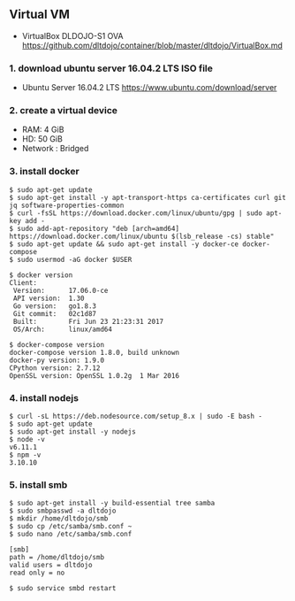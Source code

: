 ## Virtual VM

* VirtualBox DLDOJO-S1 OVA https://github.com/dltdojo/container/blob/master/dltdojo/VirtualBox.md

### 1. download ubuntu server 16.04.2 LTS ISO file

* Ubuntu Server 16.04.2 LTS https://www.ubuntu.com/download/server

### 2. create a virtual device

* RAM: 4 GiB
* HD: 50 GiB
* Network : Bridged

### 3. install docker

```
$ sudo apt-get update
$ sudo apt-get install -y apt-transport-https ca-certificates curl git jq software-properties-common
$ curl -fsSL https://download.docker.com/linux/ubuntu/gpg | sudo apt-key add -
$ sudo add-apt-repository "deb [arch=amd64] https://download.docker.com/linux/ubuntu $(lsb_release -cs) stable"
$ sudo apt-get update && sudo apt-get install -y docker-ce docker-compose
$ sudo usermod -aG docker $USER

$ docker version
Client:
 Version:      17.06.0-ce
 API version:  1.30
 Go version:   go1.8.3
 Git commit:   02c1d87
 Built:        Fri Jun 23 21:23:31 2017
 OS/Arch:      linux/amd64

$ docker-compose version
docker-compose version 1.8.0, build unknown
docker-py version: 1.9.0
CPython version: 2.7.12
OpenSSL version: OpenSSL 1.0.2g  1 Mar 2016
```

### 4. install nodejs

```
$ curl -sL https://deb.nodesource.com/setup_8.x | sudo -E bash -
$ sudo apt-get update
$ sudo apt-get install -y nodejs
$ node -v
v6.11.1
$ npm -v
3.10.10
```

### 5. install smb

```
$ sudo apt-get install -y build-essential tree samba
$ sudo smbpasswd -a dltdojo
$ mkdir /home/dltdojo/smb
$ sudo cp /etc/samba/smb.conf ~
$ sudo nano /etc/samba/smb.conf

[smb]
path = /home/dltdojo/smb
valid users = dltdojo
read only = no

$ sudo service smbd restart
```